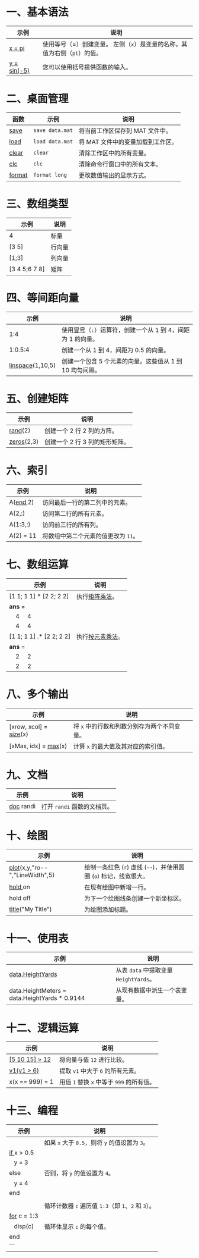 # 一、基本语法

| 示例                                                                                       | 说明                                        |
| ---------------------------------------------------------------------------------------- | ----------------------------------------- |
| [x = pi](https://ww2.mathworks.cn/help/matlab/matlab_env/create-and-edit-variables.html) | 使用等号（=）创建变量。 左侧（`x`）是变量的名称，其值为右侧（`pi`）的值。 |
| [y = sin(-5)](https://ww2.mathworks.cn/help/matlab/learn_matlab/calling-functions.html)  | 您可以使用括号提供函数的输入。                           |
# 二、桌面管理

| 函数                                                              | 示例              | 说明                  |
| --------------------------------------------------------------- | --------------- | ------------------- |
| [save](https://ww2.mathworks.cn/help/matlab/ref/save.html)      | `save data.mat` | 将当前工作区保存到 MAT 文件中。  |
| [load](https://ww2.mathworks.cn/help/matlab/ref/load.html)      | `load data.mat` | 将 MAT 文件中的变量加载到工作区。 |
| [clear](https://ww2.mathworks.cn/help/matlab/ref/clear.html)    | `clear`         | 清除工作区中的所有变量。        |
| [clc](https://www.mathworks.com/help/matlab/ref/clc.html)       | `clc`           | 清除命令行窗口中的所有文本。      |
| [format](https://www.mathworks.com/help/matlab/ref/format.html) | `format long`   | 更改数值输出的显示方式。        |

# 三、数组类型
| 示例            | 说明  |
| ------------- | --- |
| 4             | 标量  |
| [3 5]         | 行向量 |
| [1;3]         | 列向量 |
| [3 4 5;6 7 8] | 矩阵  |

# 四、等间距向量
| 示例                                                                                | 说明                                                                                                |
| --------------------------------------------------------------------------------- | ------------------------------------------------------------------------------------------------- |
| 1:4                                                                               | 使用[冒号](https://ww2.mathworks.cn/help/matlab/ref/double.colon.html)（`:`）运算符，创建一个从 1 到 4，间距为 1 的向量。 |
| 1:0.5:4                                                                           | 创建一个从 1 到 4，间距为 0.5 的向量。                                                                          |
| [linspace](https://ww2.mathworks.cn/help/matlab/ref/double.linspace.html)(1,10,5) | 创建一个包含 5 个元素的向量。这些值从 1 到 10 均匀间隔。                                                                 |

# 五、创建矩阵
| 示例                                                                | 说明                 |
| ----------------------------------------------------------------- | ------------------ |
| [rand](https://ww2.mathworks.cn/help/matlab/ref/rand.html)(2)     | 创建一个 2 行 2 列的方阵。   |
| [zeros](https://ww2.mathworks.cn/help/matlab/ref/zeros.html)(2,3) | 创建一个 2 行 3 列的矩形矩阵。 |

# 六、索引
| 示例                                                            | 说明                   |
| ------------------------------------------------------------- | -------------------- |
| A([end](https://ww2.mathworks.cn/help/matlab/ref/end.html),2) | 访问最后一行的第二列中的元素。      |
| A(2,:)                                                        | 访问第二行的所有元素。          |
| A(1:3,:)                                                      | 访问前三行的所有列。           |
| A(2) = 11                                                     | 将数组中第二个元素的值更改为 `11`。 |
# 七、数组运算
| 示例                                        | 说明                                                                                                     |
| ----------------------------------------- | ------------------------------------------------------------------------------------------------------ |
| [1 1; 1 1] * [2 2; 2 2]                   | 执行[矩阵乘法](https://ww2.mathworks.cn/help/matlab/matlab_prog/array-vs-matrix-operations.html#btyv9yp-4)。  |
| **ans** =                                 |                                                                                                        |
| &nbsp;&nbsp;&nbsp; 4 &nbsp;&nbsp;&nbsp; 4 |                                                                                                        |
| &nbsp;&nbsp;&nbsp; 4 &nbsp;&nbsp;&nbsp; 4 |                                                                                                        |
| [1 1; 1 1] .* [2 2; 2 2]                  | 执行[按元素乘法](https://ww2.mathworks.cn/help/matlab/matlab_prog/array-vs-matrix-operations.html#bu90xxy-1)。 |
| **ans** =                                 |                                                                                                        |
| &nbsp;&nbsp;&nbsp; 2 &nbsp;&nbsp;&nbsp; 2 |                                                                                                        |
| &nbsp;&nbsp;&nbsp; 2 &nbsp;&nbsp;&nbsp; 2 |                                                                                                        |
# 八、多个输出
| 示例                                                                                            | 说明                       |
| --------------------------------------------------------------------------------------------- | ------------------------ |
| [xrow, xcol] = [size](https://ww2.mathworks.cn/help/matlab/ref/double.size.html#bvfgzsm-6)(x) | 将 `x` 中的行数和列数分别存为两个不同变量。 |
| [xMax, idx] = [max](https://ww2.mathworks.cn/help/matlab/ref/double.max.html)(x)              | 计算 `x` 的最大值及其对应的索引值。     |

# 九、文档
| 示例                                                             | 说明                 |
| -------------------------------------------------------------- | ------------------ |
| [doc](https://ww2.mathworks.cn/help/matlab/ref/doc.html) randi | 打开 `randi` 函数的文档页。 |
# 十、绘图
| 示例                                                                                                                      | 说明                                          |
| ----------------------------------------------------------------------------------------------------------------------- | ------------------------------------------- |
| [plot](https://ww2.mathworks.cn/help/matlab/ref/plot.html)(x,y,"ro--","LineWidth",5)                                    | 绘制一条红色 (`r`) 虚线 (`--`)，并使用圆圈 (`o`) 标记，线宽很大。 |
| [hold ](https://ww2.mathworks.cn/help/matlab/ref/hold.html)on                                                           | 在现有绘图中新增一行。                                 |
| hold off                                                                                                                | 为下一个绘图线条创建一个新坐标区。                           |
| [title](https://ww2.mathworks.cn/help/matlab/creating_plots/add-title-axis-labels-and-legend-to-graph.html)("My Title") | 为绘图添加标题。                                    |
# 十一、使用表
| 示例                                                                                               | 说明                             |
| ------------------------------------------------------------------------------------------------ | ------------------------------ |
| [data.HeightYards](https://ww2.mathworks.cn/help/matlab/matlab_prog/access-data-in-a-table.html) | 从表 `data` 中提取变量 `HeightYards`。 |
| data.HeightMeters = data.HeightYards * 0.9144                                                    | 从现有数据中派生一个表变量。                 |
# 十二、逻辑运算
| 示例                                                                                                                 | 说明                            |
| ------------------------------------------------------------------------------------------------------------------ | ----------------------------- |
| [[5 10 15] > 12](https://ww2.mathworks.cn/help/matlab/matlab_prog/array-comparison-with-relational-operators.html) | 将向量与值 `12` 进行比较。              |
| [v1(v1 > 6)](https://ww2.mathworks.cn/help/matlab/matlab_prog/find-array-elements-that-meet-a-condition.html)      | 提取 `v1` 中大于 `6` 的所有元素。        |
| x(x == 999) = 1                                                                                                    | 用值 `1` 替换 `x` 中等于 `999` 的所有值。 |
# 十三、编程
| 示例                                                               | 说明                                    |
| ---------------------------------------------------------------- | ------------------------------------- |
|                                                                  | 如果 `x` 大于 `0.5`，则将 `y` 的值设置为 `3`。     |
| [if ](https://ww2.mathworks.cn/help/matlab/ref/if.html)x > 0.5   |                                       |
| &nbsp;&nbsp;&nbsp;y = 3                                          |                                       |
| else                                                             | 否则，将 `y` 的值设置为 `4`。                   |
| &nbsp;&nbsp;&nbsp;y = 4                                          |                                       |
| end                                                              |                                       |
|                                                                  |                                       |
|                                                                  | 循环计数器 `c` 遍历值 `1:3`（即 `1`、`2` 和 `3`）。 |
| [for](https://ww2.mathworks.cn/help/matlab/ref/for.html) c = 1:3 |                                       |
| &nbsp;&nbsp;&nbsp;disp(c)                                        | 循环体显示 `c` 的每个值。                       |
| end                                                              |                                       |
| ```                                                              |                                       |
